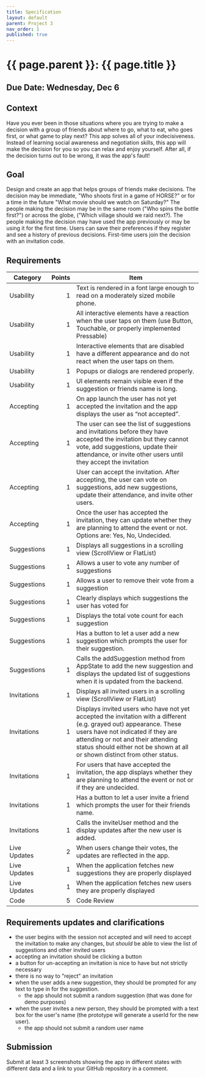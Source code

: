 ```yaml
---
title: Specification
layout: default
parent: Project 3
nav_order: 1
published: true
---
```


# {{ page.parent }}: {{ page.title }}

## Due Date: Wednesday, Dec 6

## Context

Have you ever been in those situations where you are trying to make a decision
with a group of friends about where to go, what to eat, who goes first, or what
game to play next? This app solves all of your indecisiveness. Instead of
learning social awareness and negotiation skills, this app will make the
decision for you so you can relax and enjoy yourself. After all, if the decision
turns out to be wrong, it was the app's fault!

## Goal

Design and create an app that helps groups of friends make decisions. The
decision may be immediate, "Who shoots first in a game of HORSE?" or for a time
in the future "What movie should we watch on Saturday?" The people making the
decision may be in the same room ("Who spins the bottle first?") or across the
globe, ("Which village should we raid next?). The people making the decision may
have used the app previously or may be using it for the first time. Users can
save their preferences if they register and see a history of previous decisions.
First-time users join the decision with an invitation code.

## Requirements

| Category     | Points | Item                                                                                                                                                                                                                                                                         |
| ------       | ----:  | --                                                                                                                                                                                                                                                                           |
| Usability    | 1      | Text is rendered in a font large enough to read on a moderately sized mobile phone.                                                                                                                                                                                          |
| Usability    | 1      | All interactive elements have a reaction when the user taps on them (use Button, Touchable, or properly implemented Pressable)                                                                                                                                               |
| Usability    | 1      | Interactive elements that are disabled have a different appearance and do not react when the user taps on them.                                                                                                                                                              |
| Usability    | 1      | Popups or dialogs are rendered properly.                                                                                                                                                                                                                                     |
| Usability    | 1      | UI elements remain visible even if the suggestion or friends name is long.                                                                                                                                                                                                   |
| Accepting    | 1      | On app launch the user has not yet accepted the invitation and the app displays the user as “not accepted”.                                                                                                                                                                  |
| Accepting    | 1      | The user can see the list of suggestions and invitations before they have accepted the invitation but they cannot vote, add suggestions, update their attendance, or invite other users until they accept the invitation                                                     |
| Accepting    | 1      | User can accept the invitation. After accepting, the user can vote on suggestions, add new suggestions, update their attendance, and invite other users.                                                                                                                     |
| Accepting    | 1      | Once the user has accepted the invitation, they can update whether they are planning to attend the event or not. Options are: Yes, No, Undecided.                                                                                                                            |
| Suggestions  | 1      | Displays all suggestions in a scrolling view (ScrollView or FlatList)                                                                                                                                                                                                        |
| Suggestions  | 1      | Allows a user to vote any number of suggestions                                                                                                                                                                                                                              |
| Suggestions  | 1      | Allows a user to remove their vote from a suggestion                                                                                                                                                                                                                         |
| Suggestions  | 1      | Clearly displays which suggestions the user has voted for                                                                                                                                                                                                                    |
| Suggestions  | 1      | Displays the total vote count for each suggestion                                                                                                                                                                                                                            |
| Suggestions  | 1      | Has a button to let a user add a new suggestion which prompts the user for their suggestion.                                                                                                                                                                                 |
| Suggestions  | 1      | Calls the addSuggestion method from AppState to add the new suggestion and displays the updated list of suggestions when it is updated from the backend.                                                                                                                     |
| Invitations  | 1      | Displays all invited users in a scrolling view (ScrollView or FlatList)                                                                                                                                                                                                      |
| Invitations  | 1      | Displays invited users who have not yet accepted the invitation with a different (e.g. grayed out) appearance. These users have not indicated if they are attending or not and their attending status should either not be shown at all or shown distinct from other status. |
| Invitations  | 1      | For users that have accepted the invitation, the app displays whether they are planning to attend the event or not or if they are undecided.                                                                                                                                 |
| Invitations  | 1      | Has a button to let a user invite a friend which prompts the user for their friends name.                                                                                                                                                                                    |
| Invitations  | 1      | Calls the inviteUser method and the display updates after the new user is added.                                                                                                                                                                                             |
| Live Updates | 2      | When users change their votes, the updates are reflected in the app.                                                                                                                                                                                                         |
| Live Updates | 1      | When the application fetches new suggestions they are properly displayed                                                                                                                                                                                                     |
| Live Updates | 1      | When the application fetches new users they are properly displayed                                                                                                                                                                                                           |
| Code         | 5      | Code Review                                                                                                                                                                                                                                                                  |

## Requirements updates and clarifications

- the user begins with the session not accepted and will need to accept the
  invitation to make any changes, but *should* be able to view the list of
  suggestions and other invited users
- accepting an invitation should be clicking a button
- a button for un-accepting an invitation is nice to have but not strictly
  necessary
- there is no way to "reject" an invitation
- when the user adds a new suggestion, they should be prompted for any text to
  type in for the suggestion.
  * the app should not submit a random suggestion (that was done for demo
    purposes)
- when the user invites a new person, they should be prompted with a text box
  for the user's name (the prototype will generate a userId for the new user).
  * the app should not submit a random user name

## Submission

Submit at least 3 screenshots showing the app in different states with different
data and a link to your GitHub repository in a comment.

